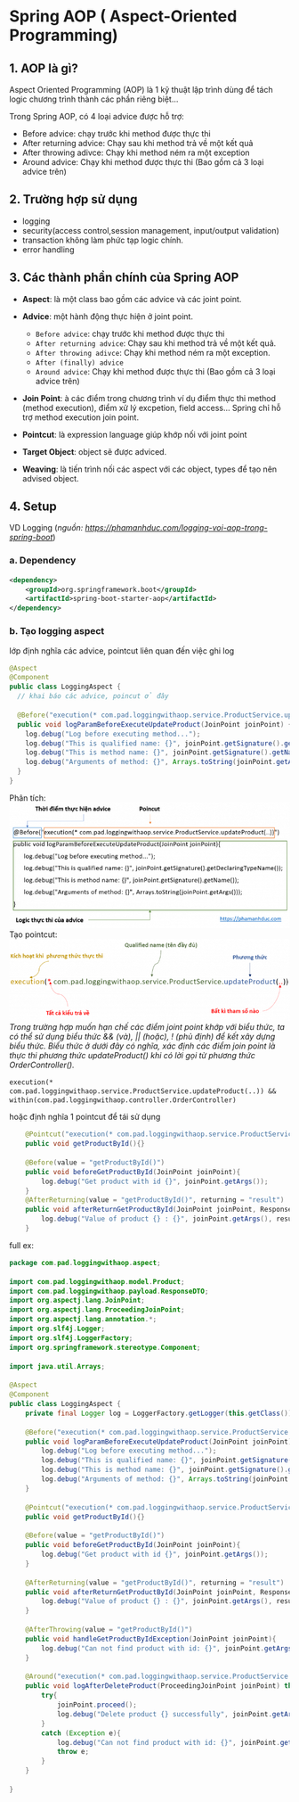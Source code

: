 # Spring AOP ( Aspect-Oriented Programming)

## 1. AOP là gì?
Aspect Oriented Programming (AOP) là 1 kỹ thuật lập trình dùng để tách logic chương trình thành các phần riêng biệt…

Trong Spring AOP, có 4 loại advice được hỗ trợ:
- Before advice: chạy trước khi method được thực thi
- After returning advice: Chạy sau khi method trả về một kết quả
- After throwing adivce: Chạy khi method ném ra một exception
- Around advice: Chạy khi method được thực thi (Bao gồm cả 3 loại advice trên)

## 2. Trường hợp sử dụng
- logging
- security(access control,session management, input/output validation)
- transaction không làm phức tạp logic chính.
- error handling
## 3. Các thành phần chính của Spring AOP
- **Aspect**: là một class bao gồm các advice và các joint point.
- **Advice**: một hành động thực hiện ở joint point.
    + `Before advice`: chạy trước khi method được thực thi
    + `After returning advice`: Chạy sau khi method trả về một kết quả.
    + `After throwing adivce`: Chạy khi method ném ra một exception.
    + `After (finally) advice`
    + `Around advice`: Chạy khi method được thực thi (Bao gồm cả 3 loại advice trên)
    
- **Join Point**: à các điểm trong chương trình ví dụ điểm thực thi method (method execution), điểm xử lý excpetion, field access… Spring chỉ hỗ trợ method execution join point.
- **Pointcut**: là expression language giúp khớp nối với joint point
- **Target Object**: object sẽ được adviced.
- **Weaving**: là tiến trình nối các aspect với các object, types để tạo nên advised object.

## 4. Setup
VD Logging (_nguồn: https://phamanhduc.com/logging-voi-aop-trong-spring-boot_)
### a. Dependency
```xml
<dependency>
    <groupId>org.springframework.boot</groupId>
    <artifactId>spring-boot-starter-aop</artifactId>
</dependency>
```
### b. Tạo logging aspect
lớp định nghĩa các advice, pointcut liên quan đến việc ghi log

```java
@Aspect
@Component
public class LoggingAspect {
  // khai báo các advice, poincut ở đây

  @Before("execution(* com.pad.loggingwithaop.service.ProductService.updateProduct(..))")
  public void logParamBeforeExecuteUpdateProduct(JoinPoint joinPoint) {
    log.debug("Log before executing method...");
    log.debug("This is qualified name: {}", joinPoint.getSignature().getDeclaringTypeName());
    log.debug("This is method name: {}", joinPoint.getSignature().getName());
    log.debug("Arguments of method: {}", Arrays.toString(joinPoint.getArgs()));
  }
}
```
Phân tích:
![img.png](img/ex_log_advice.png)
Tạo pointcut:
![img.png](img/tao_pointcut.png)
_Trong trường hợp muốn hạn chế các điểm joint point khớp với biểu thức, ta có thể sử dụng biểu thức && (và), || (hoặc), ! (phủ định) để kết xây dựng biểu thức. Biểu thức ở dưới đây có nghĩa, xác định các điểm join point là thực thi phương thức updateProduct() khi có lời gọi từ phương thức OrderController()._
```
execution(* com.pad.loggingwithaop.service.ProductService.updateProduct(..)) && within(com.pad.loggingwithaop.controller.OrderController)
```
hoặc định nghĩa 1 pointcut để tái sử dụng
```java
    @Pointcut("execution(* com.pad.loggingwithaop.service.ProductService.getProductById(..))")
    public void getProductById(){}

    @Before(value = "getProductById()")
    public void beforeGetProductById(JoinPoint joinPoint){
        log.debug("Get product with id {}", joinPoint.getArgs());
    }
    @AfterReturning(value = "getProductById()", returning = "result")
    public void afterReturnGetProductById(JoinPoint joinPoint, ResponseDTO result){
        log.debug("Value of product {} : {}", joinPoint.getArgs(), result);
    }
```
full ex:
```java
package com.pad.loggingwithaop.aspect;

import com.pad.loggingwithaop.model.Product;
import com.pad.loggingwithaop.payload.ResponseDTO;
import org.aspectj.lang.JoinPoint;
import org.aspectj.lang.ProceedingJoinPoint;
import org.aspectj.lang.annotation.*;
import org.slf4j.Logger;
import org.slf4j.LoggerFactory;
import org.springframework.stereotype.Component;

import java.util.Arrays;

@Aspect
@Component
public class LoggingAspect {
    private final Logger log = LoggerFactory.getLogger(this.getClass());

    @Before("execution(* com.pad.loggingwithaop.service.ProductService.updateProduct(..)) && within(com.pad.loggingwithaop.repository.*)")
    public void logParamBeforeExecuteUpdateProduct(JoinPoint joinPoint){
        log.debug("Log before executing method...");
        log.debug("This is qualified name: {}", joinPoint.getSignature().getDeclaringTypeName());
        log.debug("This is method name: {}", joinPoint.getSignature().getName());
        log.debug("Arguments of method: {}", Arrays.toString(joinPoint.getArgs()));
    }

    @Pointcut("execution(* com.pad.loggingwithaop.service.ProductService.getProductById(..))")
    public void getProductById(){}

    @Before(value = "getProductById()")
    public void beforeGetProductById(JoinPoint joinPoint){
        log.debug("Get product with id {}", joinPoint.getArgs());
    }

    @AfterReturning(value = "getProductById()", returning = "result")
    public void afterReturnGetProductById(JoinPoint joinPoint, ResponseDTO result){
        log.debug("Value of product {} : {}", joinPoint.getArgs(), result);
    }

    @AfterThrowing(value = "getProductById()")
    public void handleGetProductByIdException(JoinPoint joinPoint){
        log.debug("Can not find product with id: {}", joinPoint.getArgs());
    }

    @Around("execution(* com.pad.loggingwithaop.service.ProductService.deleteProduct(..))")
    public void logAfterDeleteProduct(ProceedingJoinPoint joinPoint) throws Throwable{
        try{
            joinPoint.proceed();
            log.debug("Delete product {} successfully", joinPoint.getArgs());
        }
        catch (Exception e){
            log.debug("Can not find product with id: {}", joinPoint.getArgs());
            throw e;
        }
    }

}
```